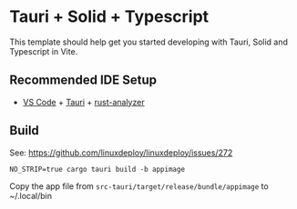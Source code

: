 # Tauri + Solid + Typescript

This template should help get you started developing with Tauri, Solid and Typescript in Vite.

## Recommended IDE Setup

- [VS Code](https://code.visualstudio.com/) + [Tauri](https://marketplace.visualstudio.com/items?itemName=tauri-apps.tauri-vscode) + [rust-analyzer](https://marketplace.visualstudio.com/items?itemName=rust-lang.rust-analyzer)

## Build

See: https://github.com/linuxdeploy/linuxdeploy/issues/272

```
NO_STRIP=true cargo tauri build -b appimage
```

Copy the app file from `src-tauri/target/release/bundle/appimage` to ~/.local/bin
